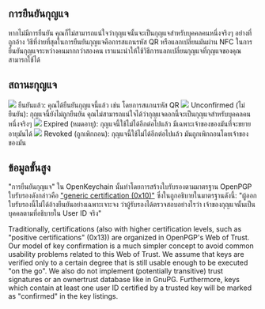 [//]: # (หมายเหตุ: กรุณาใส่ทุกประโยคลงในบรรทัดของตัวเอง Transifex จะใส่ทุกบรรทัดลงในช่องสำหรับแปลของมันเอง!)

## การยืนยันกุญแจ
หากไม่มีการยืนยัน คุณก็ไม่สามารถแน่ใจว่ากุญแจนั้นจะเป็นกุญแจสำหรับบุคคลคนหนึ่งจริงๆ อย่างที่ถูกอ้าง
วิธีที่ง่ายที่สุดในการยืนยันกุญแจคือการสแกนรหัส QR หรือแลกเปลี่ยนมันผ่าน NFC
ในการยืนยันกุญแจระหว่างคนมากกว่าสองคน เราแนะนำให้ใช้วิธีการแลกเปลี่ยนกุญแจที่กุญแจของคุณสามารถใช้ได้

## สถานะกุญแจ

<img src="status_signature_verified_cutout_24dp"/>  
ยืนยันแล้ว: คุณได้ยืนยันกุญแจนี้แล้ว เช่น โดยการสแกนรหัส QR  
<img src="status_signature_unverified_cutout_24dp"/>  
Unconfirmed (ไม่ยืนยัน): กุญแจนี้ยังไม่ถูกยืนยัน คุณไม่สามารถแน่ใจได้ว่ากุญแจดอกนี้จะเป็นกุญแจสำหรับบุคคลคนหนึ่งจริงๆ  
<img src="status_signature_expired_cutout_24dp"/>  
Expired (หมดอายุ): กุญแจนี้ใช้ไม่ได้อีกต่อไปแล้ว มีเฉพาะเจ้าของของมันที่จะขยายอายุมันได้  
<img src="status_signature_revoked_cutout_24dp"/>  
Revoked (ถูกเพิกถอน): กุญแจนี้ใช้ไม่ได้อีกต่อไปแล้ว มันถูกเพิกถอนโดยเจ้าของของมัน

## ข้อมูลขั้นสูง
"การยืนยันกุญแจ" ใน OpenKeychain นั้นทำโดยการสร้างใบรับรองตามมาตรฐาน OpenPGP
ใบรับรองดังกล่าวคือ ["generic certification (0x10)"](http://tools.ietf.org/html/rfc4880#section-5.2.1) ซึ่งในถูกอธิบายในมาตรฐานดังนี้:
"ผู้ออกใบรับรองนี้ไม่ได้อ้างยืนยันอย่างเฉพาะเจาะจง ว่าผู้รับรองได้ตรวจสอบอย่างไรว่า เจ้าของกุญแจนั้นเป็นบุคคลตามที่อธิบายใน User ID จริง"

Traditionally, certifications (also with higher certification levels, such as "positive certifications" (0x13)) are organized in OpenPGP's Web of Trust.
Our model of key confirmation is a much simpler concept to avoid common usability problems related to this Web of Trust.
We assume that keys are verified only to a certain degree that is still usable enough to be executed "on the go".
We also do not implement (potentially transitive) trust signatures or an ownertrust database like in GnuPG.
Furthermore, keys which contain at least one user ID certified by a trusted key will be marked as "confirmed" in the key listings.